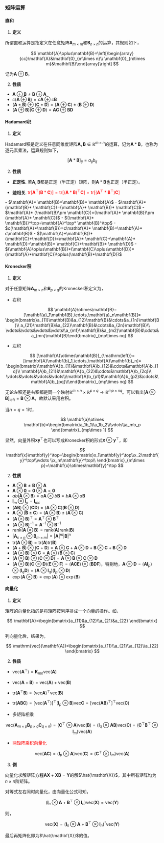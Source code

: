 ### 矩阵运算

#### 直和

1. **定义**

所谓直和运算是指定义在任意矩阵$\mathbf{A}_{m\times m}$和$\mathbf{B}_{n\times n}$的运算，其规则如下，

$$
\mathbf{A}\oplus\mathbf{B}=\left[\begin{array}{cc}\mathbf{A}&\mathbf{0}_{m\times n}\\ \mathbf{0}_{n\times m}&\mathbf{B}\end{array}\right]
$$

记为$\mathbf{A}\oplus\mathbf{B}$。

2. **性质**

- $\mathbf{A}\oplus\mathbf{B}\neq\mathbf{B}\oplus\mathbf{A}$
- $c(\mathbf{A}\oplus\mathbf{B})=c\mathbf{A}\oplus c\mathbf{B}$
- $(\mathbf{A}\pm\mathbf{B})\oplus(\mathbf{C}\pm\mathbf{D})=(\mathbf{A}\oplus \mathbf{C})\pm(\mathbf{B}\oplus \mathbf{D})$
- $(\mathbf{A}\oplus\mathbf{B})(\mathbf{C}\oplus\mathbf{D})=\mathbf{AC}\oplus \mathbf{BD}$


#### Hadamard积

1. **定义**

Hadamard积是定义在任意同维度矩阵$\mathbf{A,B}\in\mathbb{R}^{m\times n}$的运算，记为$\mathbf{A}* \mathbf{B}$，也称为逐元素乘法，运算规则如下，

$$
[\mathbf{A}* \mathbf{B}]_{ij}=a_{ij}b_{ij}
$$

2. **性质**

- **正定性**. 若$\mathbf{A,B}$都是正定（半正定）矩阵，则$\mathbf{A}* \mathbf{B}$也正定（半正定）。

- **迹相关**.<font color="red"> $\mathrm{tr}[\mathbf{A}^\top(\mathbf{B}*\mathbf{C})]=\mathrm{tr}[(\mathbf{A}*\mathbf{B})^\top\mathbf{C}]=\mathrm{tr}[(\mathbf{A}^\top*\mathbf{B}^\top)\mathbf{C}]$
</font>
- $\mathbf{A}* \mathbf{B}=\mathbf{B}* \mathbf{A}$
- $\mathbf{A}* (\mathbf{B}* \mathbf{C})=(\mathbf{A}* \mathbf{B})* \mathbf{C}$
- $\mathbf{A}* (\mathbf{B}\pm \mathbf{C})=(\mathbf{A}* \mathbf{B})\pm (\mathbf{A}* \mathbf{C})$
- $(\mathbf{A}* \mathbf{B})^\top=\mathbf{A}^\top* \mathbf{B}^\top$
- $c(\mathbf{A}*\mathbf{B})=c\mathbf{A}* \mathbf{B}=\mathbf{A}* c\mathbf{B}$
- $(\mathbf{A}+\mathbf{B})*(\mathbf{C}+\mathbf{D})=\mathbf{A}* \mathbf{C}+\mathbf{A}* \mathbf{D}+\mathbf{B}* \mathbf{C}+\mathbf{B}* \mathbf{D}$
- $(\mathbf{A}\oplus\mathbf{B})*(\mathbf{C}\oplus\mathbf{D})=(\mathbf{A}*\mathbf{C})\oplus(\mathbf{B}*\mathbf{D})$


#### Kronecker积

1. **定义**

对于任意矩阵$\mathbf{A}_{m\times n}$和$\mathbf{B}_{p\times q}$的Kronecker积定义为，

- 右积

$$
\mathbf{A}\otimes\mathbf{B}=[\mathbf{a}_1\mathbf{B},\cdots,\mathbf{a}_n\mathbf{B}]= \begin{bmatrix}a_{11}\mathbf{B}&a_{12}\mathbf{B}&\cdots&a_{1n}\mathbf{B}\\ a_{21}\mathbf{B}&a_{22}\mathbf{B}&\cdots&a_{2n}\mathbf{B}\\ \vdots&\vdots&\vdots&\vdots\\a_{m1}\mathbf{B}&a_{m2}\mathbf{B}&\cdots&a_{mn}\mathbf{B}\end{bmatrix}_{mp\times nq}
$$

- 左积

$$
[\mathbf{A}\otimes\mathbf{B}]_{\mathrm{left}}=[\mathbf{A}\mathbf{b}_1,\cdots,\mathbf{A}\mathbf{b}_n]= \begin{bmatrix}\mathbf{A}b_{11}&\mathbf{A}b_{12}&\cdots&\mathbf{A}b_{1q}\\ \mathbf{A}b_{21}&\mathbf{A}b_{22}&\cdots&\mathbf{A}b_{2q}\\ \vdots&\vdots&\vdots&\vdots\\\mathbf{A}b_{p1}&\mathbf{A}b_{p2}&\cdots&\mathbf{A}b_{pq}\\\end{bmatrix}_{mp\times nq}
$$

无论左积还是右积都是同一个映射$\mathbb{R}^{m\times n}\times\mathbb{R}^{p\times q}\rightarrow\mathbb{R}^{mp\times nq}$。可以看出$[\mathbf{A}\otimes\mathbf{B}]_{\mathrm{left}}=\mathbf{B}\otimes\mathbf{A}$，故默认采用右积。

当$n=q=1$时，

$$
\mathbf{a}\otimes \mathbf{b}=\begin{bmatrix}a_1b_1\\a_1b_2\\\vdots\\a_mb_p \end{bmatrix}_{mp\times 1}
$$

显然，向量外积$\mathbf{x}\mathbf{y}^\top$也可以写成Kronecker积的形式$\mathbf{x}\otimes\mathbf{y}^\top$，即

$$
\mathbf{x}\mathbf{y}^\top=\begin{bmatrix}x_1\mathbf{y}^\top\\x_2\mathbf{y}^\top\\\vdots \\x_m\mathbf{y}^\top\\ \end{bmatrix}_{m\times p}=\mathbf{x}\otimes\mathbf{y}^\top
$$


2. **性质**

- $\mathbf{A}\otimes\mathbf{B}\neq \mathbf{B}\otimes\mathbf{A}$
- $\mathbf{A}\otimes\mathbf{0}= \mathbf{0}\otimes\mathbf{A}=\mathbf{0}$
- $ab(\mathbf{A}\otimes\mathbf{B})=a\mathbf{A}\otimes b\mathbf{B}=b\mathbf{A}\otimes a\mathbf{B}$
- $\mathbf{I}_m\otimes\mathbf{I}_n=\mathbf{I}_{mn}$
- $(\mathbf{AB})\otimes(\mathbf{CD})=(\mathbf{A}\otimes\mathbf{C})(\mathbf{B}\otimes\mathbf{D})$
- $\mathbf{A}\otimes(\mathbf{B}\pm\mathbf{C})=(\mathbf{A}\otimes\mathbf{B})\pm(\mathbf{A}\otimes\mathbf{C})$
- $(\mathbf{A}\otimes\mathbf{B})^\top=\mathbf{A}^\top\otimes\mathbf{B}^\top$
- $(\mathbf{A}\otimes\mathbf{B})^{-1}=\mathbf{A}^{-1}\otimes\mathbf{B}^{-1}$
- $\mathrm{rank}(\mathbf{A}\otimes\mathbf{B})=\mathrm{rank}(\mathbf{A})\mathrm{rank}(\mathbf{B})$
- $|\mathbf{A}_{n\times n}\otimes\mathbf{B}_{m\times m}|=|\mathbf{A}|^m|\mathbf{B}|^n$
- $\mathrm{tr}(\mathbf{A}\otimes\mathbf{B})=\mathrm{tr}(\mathbf{A})\mathrm{tr}(\mathbf{B})$
- $(\mathbf{A}+\mathbf{B})\otimes(\mathbf{C}+\mathbf{D})=\mathbf{A}\otimes\mathbf{C}+\mathbf{A}\otimes\mathbf{D}+\mathbf{B}\otimes\mathbf{C}+\mathbf{B}\otimes\mathbf{D}$
- $(\mathbf{A}\otimes\mathbf{B})\otimes\mathbf{C}=\mathbf{A}\otimes(\mathbf{B}\otimes\mathbf{C})$
- $(\mathbf{A}\otimes\mathbf{B})\otimes(\mathbf{C}\otimes\mathbf{D})=\mathbf{A}\otimes\mathbf{B}\otimes\mathbf{C}\otimes\mathbf{D}$
- $(\mathbf{A}\otimes\mathbf{B})(\mathbf{C}\otimes\mathbf{D})(\mathbf{E}\otimes\mathbf{F})=(\mathbf{ACE})\otimes(\mathbf{BDF})$，特别地，$\mathbf{A}\otimes\mathbf{D}=(\mathbf{AI}_p)\otimes(\mathbf{I}_q\mathbf{D})=(\mathbf{A}\otimes\mathbf{I}_q)(\mathbf{I}_p\otimes\mathbf{D})$
- $\exp(\mathbf{A}\otimes\mathbf{B})=\exp(\mathbf{A})\otimes\exp(\mathbf{B})$

#### 向量化

1. **定义**

矩阵的向量化指的是将矩阵按列序排成一个向量的操作。如，

$$
\mathbf{A}=\begin{bmatrix}a_{11}&a_{12}\\a_{21}&a_{22} \end{bmatrix}
$$

列向量化后，结果为，

$$
\mathrm{vec}(\mathbf{A})=\begin{bmatrix}a_{11}\\a_{21}\\a_{12}\\a_{22} \end{bmatrix}
$$

2. **性质**

- $\mathrm{vec}(\mathbf{A}^\top)=\mathbf{K}_{mn}\mathrm{vec}(\mathbf{A})$
- $\mathrm{vec}(\mathbf{A}+\mathbf{B})=\mathrm{vec}(\mathbf{A})+\mathrm{vec}(\mathbf{B})$
- $\mathrm{tr}(\mathbf{A}^\top\mathbf{B})=(\mathrm{vec}\mathbf{A})^\top\mathrm{vec}(\mathbf{B})$
- $\mathrm{tr}(\mathbf{A}\mathbf{B}\mathbf{C})=[\mathrm{vec}(\mathbf{A}^\top)]^\top(\mathbf{I}_p\otimes\mathbf{B})\mathrm{vec}\mathbf{C}=[\mathrm{vec}(\mathbf{AB})^\top]^\top\mathrm{vec}(\mathbf{C})$

- 多矩阵相乘

 $$
 \mathrm{vec}(\mathbf{A}_{m\times p}\mathbf{B}_{p\times q}\mathbf{C}_{q\times n})=(\mathbf{C}^\top\otimes \mathbf{A})\mathrm{vec}(\mathbf{B})=(\mathbf{I}_q\otimes\mathbf{AB})\mathrm{vec}(\mathbf{C})=(\mathbf{C}^\top\mathbf{B}^\top\otimes\mathbf{I}_m)\mathrm{vec}(\mathbf{A})
 $$

 - <font color="red">两矩阵乘积向量化</font>

 $$
 \mathrm{vec}(\mathbf{A}\mathbf{C})=(\mathbf{I}_p\otimes \mathbf{A})\mathrm{vec}(\mathbf{C})=(\mathbf{C}^\top\otimes\mathbf{I}_m)\mathrm{vec}(\mathbf{A})
 $$

 3. **例**
 
 向量化求解矩阵方程$\mathbf{AX}+\mathbf{XB}=\mathbf{Y}$的解$\hat{\mathbf{X}}$，其中所有矩阵均为$n\times n$阶矩阵。

 对等式左右同时向量化，由向量化公式可知，

 $$
(\mathbf{I}_n\otimes\mathbf{A}+\mathbf{B}^\top\otimes\mathbf{I}_n)\mathrm{vec}(\mathbf{X})=\mathrm{vec}(\mathbf{Y})
 $$

 则，

 $$
\mathrm{vec}(\mathbf{X})=(\mathbf{I}_n\otimes\mathbf{A}+\mathbf{B}^\top\otimes\mathbf{I}_n)^{\dagger}\mathrm{vec}(\mathbf{Y})
 $$

 最后再矩阵化即为$\hat{\mathbf{X}}$的值。